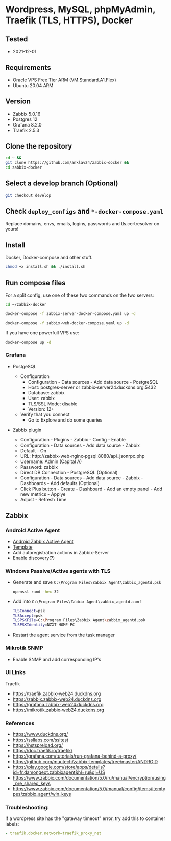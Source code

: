 # Wordpress, MySQL, phpMyAdmin, Traefik (TLS, HTTPS), Docker

## Tested
- 2021-12-01

## Requirements
- Oracle VPS Free Tier ARM (VM.Standard.A1.Flex)
- Ubuntu 20.04 ARM

## Version
- Zabbix 5.0.16
- Postgres 12
- Grafana 8.2.0
- Traefik 2.5.3

## Clone the repository
```bash
cd ~ &&
git clone https://github.com/anklav24/zabbix-docker &&
cd zabbix-docker
```

## Select a develop branch (Optional)
```bash
git checkout develop
```

## Check ```deploy_configs``` and ```*-docker-compose.yaml```
Replace domains, envs, emails, logins, passwords and tls.certresolver on yours!

## Install
Docker, Docker-compose and other stuff.
```bash
chmod +x install.sh && ./install.sh
```

## Run compose files
For a split config, use one of these two commands on the two servers:
```bash
cd ~/zabbix-docker
```
```bash
docker-compose -f zabbix-server-docker-compose.yaml up -d

docker-compose -f zabbix-web-docker-compose.yaml up -d
```
If you have one powerfull VPS use:
```bash
docker-compose up -d
```

### Grafana
- PostgeSQL
  - Configuration
    - Configuration - Data sources - Add data source - PostgreSQL
    - Host: postgres-server or zabbix-server24.duckdns.org:5432
    - Database: zabbix
    - User: zabbix
    - TLS/SSL Mode: disable
    - Version: 12+
  - Verify that you connect
    - Go to Explore and do some queries

- Zabbix plugin
  - Configuration - Plugins - Zabbix - Config - Enable
  - Configuration - Data sources - Add data source - Zabbix
  - Default - On
  - URL: http://zabbix-web-nginx-pgsql:8080/api_jsonrpc.php
  - Username: Admin  (Capital A)
  - Password: zabbix
  - Direct DB Connection - PostgreSQL (Optional)
  - Configuration - Data sources - Add data source - Zabbix - Dashboards - Add defaults (Optional)
  - Click Plus button - Create - Dashboard - Add an empty panel - Add new metrics - Applye
  - Adjust - Refresh Time

## Zabbix
### Android Active Agent
- [Android Zabbix Active Agent](https://play.google.com/store/apps/details?id=fr.damongeot.zabbixagent&hl=ru&gl=US)
- [Template](https://github.com/muutech/zabbix-templates/tree/master/ANDROID)
- Add autoregistration actions in Zabbix-Server
- Enable discovery(?)
 
### Windows Passive/Active agents with TLS
- Generate and save ```C:\Program Files\Zabbix Agent\zabbix_agentd.psk```
  ```bash
  openssl rand -hex 32
  ```
- Add into ```C:\Program Files\Zabbix Agent\zabbix_agentd.conf```
  ```bash
  TLSConnect=psk
  TLSAccept=psk
  TLSPSKFile=C:\Program Files\Zabbix Agent\zabbix_agentd.psk
  TLSPSKIdentity=NZXT-HOME-PC
  ```
- Restart the agent service from the task manager

### Mikrotik SNMP
- Enable SNMP and add corresponding IP's

### UI Links
Traefik
- https://traefik.zabbix-web24.duckdns.org
- https://zabbix.zabbix-web24.duckdns.org
- https://grafana.zabbix-web24.duckdns.org
- https://mikrotik.zabbix-web24.duckdns.org

### References
- https://www.duckdns.org/
- https://ssllabs.com/ssltest
- https://hstspreload.org/
- https://doc.traefik.io/traefik/
- https://grafana.com/tutorials/run-grafana-behind-a-proxy/
- https://github.com/muutech/zabbix-templates/tree/master/ANDROID
- https://play.google.com/store/apps/details?id=fr.damongeot.zabbixagent&hl=ru&gl=US
- https://www.zabbix.com/documentation/5.0/ru/manual/encryption/using_pre_shared_keys
- https://www.zabbix.com/documentation/5.0/manual/config/items/itemtypes/zabbix_agent/win_keys

### Troubleshooting:
If a wordpress site has the "gateway timeout" error, try add this to container labels:
```yaml
- traefik.docker.network=traefik_proxy_net
```

